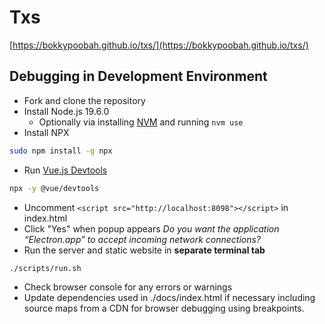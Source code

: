 # Txs

[https://bokkypoobah.github.io/txs/](https://bokkypoobah.github.io/txs/)

## Debugging in Development Environment

* Fork and clone the repository
* Install Node.js 19.6.0
    * Optionally via installing [NVM](https://github.com/nvm-sh/nvm) and running `nvm use`
* Install NPX
```bash
sudo npm install -g npx
```
* Run [Vue.js Devtools](https://devtools.vuejs.org/guide/installation.html#using-global-package)
```bash
npx -y @vue/devtools
```
* Uncomment `<script src="http://localhost:8098"></script>` in index.html
* Click "Yes" when popup appears _Do you want the application “Electron.app” to accept incoming network connections?_
* Run the server and static website in **separate terminal tab**
```bash
./scripts/run.sh
```
* Check browser console for any errors or warnings
* Update dependencies used in ./docs/index.html if necessary including source maps from a CDN for browser debugging using breakpoints. 
